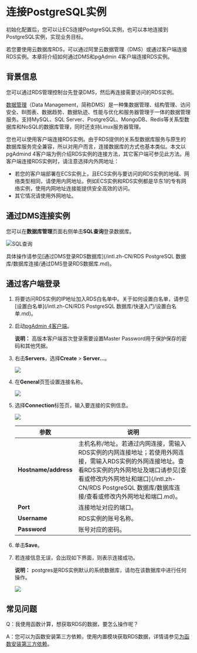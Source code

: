 # 连接PostgreSQL实例

初始化配置后，您可以让ECS连接PostgreSQL实例，也可以本地连接到PostgreSQL实例，实现业务目标。

若您要使用云数据库RDS，可以通过阿里云数据管理（DMS）或通过客户端连接RDS实例。本章将介绍如何通过DMS和pgAdmin 4客户端连接RDS实例。

## 背景信息

您可以通过RDS管理控制台先登录DMS，然后再连接需要访问的RDS实例。

[数据管理](https://dms-intl.console.aliyun.com/#/dms/login)（Data Management，简称DMS）是一种集数据管理、结构管理、访问安全、BI图表、数据趋势、数据轨迹、性能与优化和服务器管理于一体的数据管理服务。支持MySQL、SQL Server、PostgreSQL、MongoDB、Redis等关系型数据库和NoSQL的数据库管理，同时还支持Linux服务器管理。

您也可以使用客户端连接RDS实例。由于RDS提供的关系型数据库服务与原生的数据库服务完全兼容，所以对用户而言，连接数据库的方式也基本类似。本文以pgAdmind 4客户端为例介绍RDS实例的连接方法，其它客户端可参见此方法。用客户端连接RDS实例时，请注意选择内外网地址：

-   若您的客户端部署在ECS实例上，且ECS实例与要访问的RDS实例的地域、网络类型相同，请使用内网地址。例如ECS实例和RDS实例都是华东1的专有网络实例，使用内网地址连接能提供安全高效的访问。
-   其它情况请使用外网地址。

## 通过DMS连接实例

您可以在**数据库管理**页面右侧单击**SQL查询**登录数据库。

![SQL查询](https://static-aliyun-doc.oss-cn-hangzhou.aliyuncs.com/assets/img/zh-CN/6122613061/p174701.png)

具体操作请参见[通过DMS登录RDS数据库](/intl.zh-CN/RDS PostgreSQL 数据库/数据库连接/通过DMS登录RDS数据库.md)。

## 通过客户端登录

1.  将要访问RDS实例的IP地址加入RDS白名单中。关于如何设置白名单，请参见[设置白名单](/intl.zh-CN/RDS PostgreSQL 数据库/快速入门/设置白名单.md)。
2.  启动[pgAdmin 4客户端](https://www.pgadmin.org/download/)。

    **说明：** 高版本客户端首次登录需要设置Master Password用于保护保存的密码和其他凭据。

3.  右击**Servers**，选择**Create** \> **Server...**。

    ![](https://static-aliyun-doc.oss-cn-hangzhou.aliyuncs.com/assets/img/zh-CN/6077559951/p2963.png)

4.  在**General**页签设置连接名称。

    ![](https://static-aliyun-doc.oss-cn-hangzhou.aliyuncs.com/assets/img/zh-CN/6077559951/p2964.png)

5.  选择**Connection**标签页，输入要连接的实例信息。

    ![](https://static-aliyun-doc.oss-cn-hangzhou.aliyuncs.com/assets/img/zh-CN/6077559951/p2965.png)

    |参数|说明|
    |--|--|
    |**Hostname/address**|主机名称/地址。若通过内网连接，需输入RDS实例的内网连接地址；若使用外网连接，需输入RDS实例的外网连接地址。查看RDS实例的内外网地址及端口请参见[查看或修改内外网地址和端口](/intl.zh-CN/RDS PostgreSQL 数据库/数据库连接/查看或修改内外网地址和端口.md)。|
    |**Port**|连接地址对应的端口。|
    |**Username**|RDS实例的账号名称。|
    |**Password**|账号对应的密码。|

6.  单击**Save**。
7.  若连接信息无误，会出现如下界面，则表示连接成功。

    **说明：** postgres是RDS实例默认的系统数据库，请勿在该数据库中进行任何操作。

    ![](https://static-aliyun-doc.oss-cn-hangzhou.aliyuncs.com/assets/img/zh-CN/6077559951/p2967.png)


## 常见问题

Q：我使用函数计算，想获取RDS的数据，要怎么操作呢？

A：您可以为函数安装第三方依赖，使用内置模块获取RDS数据，详情请参见[为函数安装第三方依赖](https://www.alibabacloud.com/help/zh/doc-detail/74571.htm)。

